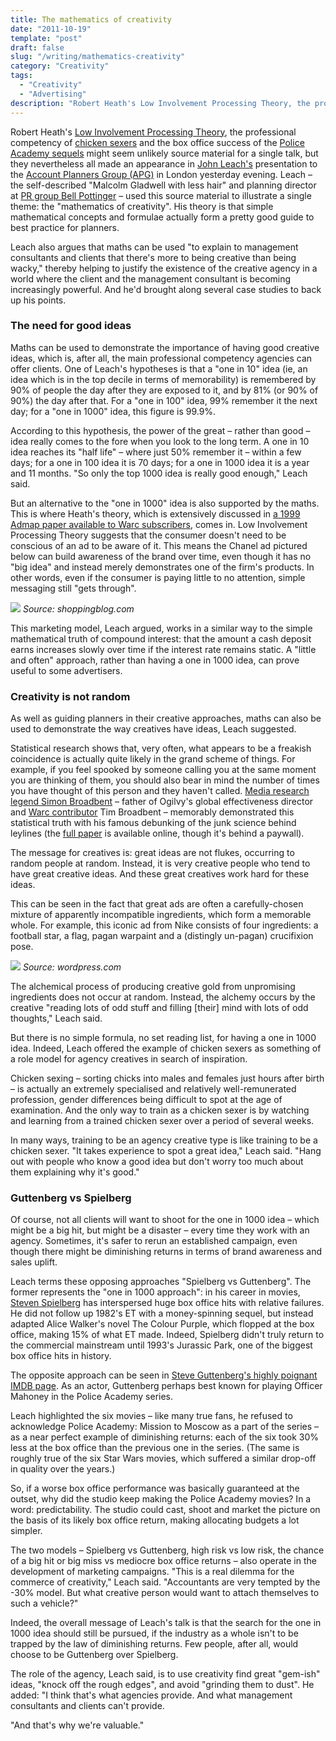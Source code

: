 ```yaml
---
title: The mathematics of creativity
date: "2011-10-19"
template: "post"
draft: false
slug: "/writing/mathematics-creativity"
category: "Creativity"
tags:
  - "Creativity"
  - "Advertising"
description: "Robert Heath's Low Involvement Processing Theory, the professional competency of chicken sexers and the box office success of the Police Academy sequels might seem unlikely source material for a single talk, but they nevertheless all made an appearance in John Leach's presentation to the Account Planners Group (APG) in London yesterday evening."
---
```


Robert Heath's [Low Involvement Processing Theory](/Content/Documents/A9095_The_lowinvolvement_processing_theory.content?CID=A9095&ID=0435f6fd-15a5-4c3f-a548-0a79dbf095d9), the professional competency of [chicken sexers](http://scienceblogs.com/twominds/2008/04/how_to_sex_a_chick.php) and the box office success of the [Police Academy sequels](http://en.wikipedia.org/wiki/Police_Academy_(franchise)) might seem unlikely source material for a single talk, but they nevertheless all made an appearance in [John Leach's](http://patternrecognition.typepad.com/) presentation to the [Account Planners Group (APG)](http://www.apg.org.uk/) in London yesterday evening. Leach – the self-described "Malcolm Gladwell with less hair" and planning director at [PR group Bell Pottinger](http://www.bell-pottinger.co.uk/) – used this source material to illustrate a single theme: the "mathematics of creativity". His theory is that simple mathematical concepts and formulae actually form a pretty good guide to best practice for planners.

Leach also argues that maths can be used "to explain to management consultants and clients that there's more to being creative than being wacky," thereby helping to justify the existence of the creative agency in a world where the client and the management consultant is becoming increasingly powerful. And he'd brought along several case studies to back up his points.

### The need for good ideas

Maths can be used to demonstrate the importance of having good creative ideas, which is, after all, the main professional competency agencies can offer clients. One of Leach's hypotheses is that a "one in 10" idea (ie, an idea which is in the top decile in terms of memorability) is remembered by 90% of people the day after they are exposed to it, and by 81% (or 90% of 90%) the day after that. For a "one in 100" idea, 99% remember it the next day; for a "one in 1000" idea, this figure is 99.9%.

According to this hypothesis, the power of the great – rather than good – idea really comes to the fore when you look to the long term. A one in 10 idea reaches its "half life" – where just 50% remember it – within a few days; for a one in 100 idea it is 70 days; for a one in 1000 idea it is a year and 11 months. "So only the top 1000 idea is really good enough," Leach said.

But an alternative to the "one in 1000" idea is also supported by the maths. This is where Heath's theory, which is extensively discussed in [a 1999 Admap paper available to Warc subscribers](/Content/Documents/A9095_The_lowinvolvement_processing_theory.content?CID=A9095&ID=0435f6fd-15a5-4c3f-a548-0a79dbf095d9), comes in. Low Involvement Processing Theory suggests that the consumer doesn't need to be conscious of an ad to be aware of it. This means the Chanel ad pictured below can build awareness of the brand over time, even though it has no "big idea" and instead merely demonstrates one of the firm's products. In other words, even if the consumer is paying little to no attention, simple messaging still "gets through".

![](/media/mathematics-creativity-1.jpg)
*Source: shoppingblog.com*

This marketing model, Leach argued, works in a similar way to the simple mathematical truth of compound interest: that the amount a cash deposit earns increases slowly over time if the interest rate remains static. A "little and often" approach, rather than having a one in 1000 idea, can prove useful to some advertisers.

### Creativity is not random

As well as guiding planners in their creative approaches, maths can also be used to demonstrate the way creatives have ideas, Leach suggested.

Statistical research shows that, very often, what appears to be a freakish coincidence is actually quite likely in the grand scheme of things. For example, if you feel spooked by someone calling you at the same moment you are thinking of them, you should also bear in mind the number of times you have thought of this person and they haven't called. [Media research legend Simon Broadbent](/Content/News/N11059_Simon_Broadbent_An_Appreciation.content?CID=N11059&ID=90a62d4d-4db3-4799-89a2-fc1649cb3798) – father of Ogilvy's global effectiveness director and [Warc contributor](/Content/Documents/A89179_Effectiveness_and_twothirds_of_the_human_race.content?CID=A89179&ID=78ebe997-e96b-4e63-b349-2528d0ad51d9) Tim Broadbent – memorably demonstrated this statistical truth with his famous debunking of the junk science behind leylines (the [full paper](http://www.jstor.org/pss/2981985) is available online, though it's behind a paywall).

The message for creatives is: great ideas are not flukes, occurring to random people at random. Instead, it is very creative people who tend to have great creative ideas. And these great creatives work hard for these ideas.

This can be seen in the fact that great ads are often a carefully-chosen mixture of apparently incompatible ingredients, which form a memorable whole. For example, this iconic ad from Nike consists of four ingredients: a football star, a flag, pagan warpaint and a (distingly un-pagan) crucifixion pose.

![](/media/mathematics-creativity-2.jpg)
*Source: wordpress.com*

The alchemical process of producing creative gold from unpromising ingredients does not occur at random. Instead, the alchemy occurs by the creative "reading lots of odd stuff and filling [their] mind with lots of odd thoughts," Leach said.

But there is no simple formula, no set reading list, for having a one in 1000 idea. Indeed, Leach offered the example of chicken sexers as something of a role model for agency creatives in search of inspiration.

Chicken sexing – sorting chicks into males and females just hours after birth – is actually an extremely specialised and relatively well-remunerated profession, gender differences being difficult to spot at the age of examination. And the only way to train as a chicken sexer is by watching and learning from a trained chicken sexer over a period of several weeks.

In many ways, training to be an agency creative type is like training to be a chicken sexer. "It takes experience to spot a great idea," Leach said. "Hang out with people who know a good idea but don't worry too much about them explaining why it's good."

### Guttenberg vs Spielberg

Of course, not all clients will want to shoot for the one in 1000 idea – which might be a big hit, but might be a disaster – every time they work with an agency. Sometimes, it's safer to rerun an established campaign, even though there might be diminishing returns in terms of brand awareness and sales uplift.

Leach terms these opposing approaches "Spielberg vs Guttenberg". The former represents the "one in 1000 approach": in his career in movies, [Steven Spielberg](http://www.imdb.com/name/nm0000229/) has interspersed huge box office hits with relative failures. He did not follow up 1982's ET with a money-spinning sequel, but instead adapted Alice Walker's novel The Colour Purple, which flopped at the box office, making 15% of what ET made. Indeed, Spielberg didn't truly return to the commercial mainstream until 1993's Jurassic Park, one of the biggest box office hits in history.

The opposite approach can be seen in [Steve Guttenberg's highly poignant IMDB page](http://www.imdb.com/name/nm0000430/). As an actor, Guttenberg perhaps best known for playing Officer Mahoney in the Police Academy series.

Leach highlighted the six movies – like many true fans, he refused to acknowledge Police Academy: Mission to Moscow as a part of the series – as a near perfect example of diminishing returns: each of the six took 30% less at the box office than the previous one in the series. (The same is roughly true of the six Star Wars movies, which suffered a similar drop-off in quality over the years.)

So, if a worse box office performance was basically guaranteed at the outset, why did the studio keep making the Police Academy movies? In a word: predictability. The studio could cast, shoot and market the picture on the basis of its likely box office return, making allocating budgets a lot simpler.

The two models – Spielberg vs Guttenberg, high risk vs low risk, the chance of a big hit or big miss vs mediocre box office returns – also operate in the development of marketing campaigns. "This is a real dilemma for the commerce of creativity," Leach said. "Accountants are very tempted by the -30% model. But what creative person would want to attach themselves to such a vehicle?"

Indeed, the overall message of Leach's talk is that the search for the one in 1000 idea should still be pursued, if the industry as a whole isn't to be trapped by the law of diminishing returns. Few people, after all, would choose to be Guttenberg over Spielberg.

The role of the agency, Leach said, is to use creativity find great "gem-ish" ideas, "knock off the rough edges", and avoid "grinding them to dust". He added: "I think that's what agencies provide. And what management consultants and clients can't provide.

"And that's why we're valuable."
